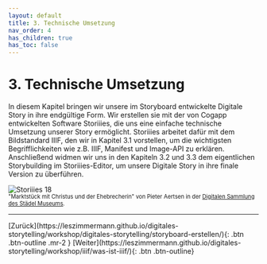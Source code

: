 ```yaml
---
layout: default
title: 3. Technische Umsetzung
nav_order: 4
has_children: true
has_toc: false
---
```


# 3. Technische Umsetzung
In diesem Kapitel bringen wir unsere im Storyboard entwickelte Digitale Story in ihre endgültige Form. Wir erstellen sie mit der von Cogapp entwickelten Software Storiiies, die uns eine einfache technische Umsetzung unserer Story ermöglicht. Storiiies arbeitet dafür mit dem Bildstandard IIIF, den wir in Kapitel 3.1 vorstellen, um die wichtigsten Begrifflichkeiten wie z.B. IIIF, Manifest und Image-API zu erklären. Anschließend widmen wir uns in den Kapiteln 3.2 und 3.3 dem eigentlichen Storybuilding im Storiiies-Editor, um unsere Digitale Story in ihre finale Version zu überführen.

![Storiiies 18](https://cdn.lesliepzimmermann.de/storytelling/technische-umsetzung.jpg)
<p style="font-size: 0.8em;margin-top:-15px;">"Marktstück mit Christus und der Ehebrecherin" von Pieter Aertsen in der <a href="https://sammlung.staedelmuseum.de/de/werk/marktstueck-mit-christus-und-der-ehebrecherin">Digitalen Sammlung des Städel Museums</a>.</p>

---

<span class="fs-8">
[Zurück](https://leszimmermann.github.io/digitales-storytelling/workshop/digitales-storytelling/storyboard-erstellen/){: .btn .btn-outline .mr-2 } 
</span>
<span class="fs-8">
[Weiter](https://leszimmermann.github.io/digitales-storytelling/workshop/iiif/was-ist-iiif/){: .btn .btn-outline}
</span>
